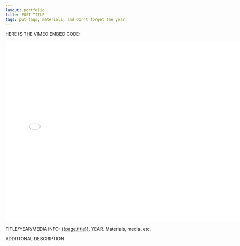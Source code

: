 ```yaml
---
layout: portfolio
title: POST TITLE
tags: put tags, materials, and don't forget the year!
---
```


HERE IS THE VIMEO EMBED CODE:
<iframe src="//player.vimeo.com/video/103531803?title=0&amp;byline=0&amp;portrait=0" width="750" height="563" frameborder="0" webkitallowfullscreen mozallowfullscreen allowfullscreen></iframe>

TITLE/YEAR/MEDIA INFO:
[{{page.title}}](http://vimeo.com/103531803).  YEAR.  Materials, media, etc.   

ADDITIONAL DESCRIPTION
